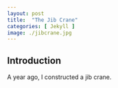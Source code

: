 ```yaml
---
layout: post
title:  "The Jib Crane"
categories: [ Jekyll ]
image: ./jibcrane.jpg
---
```


## Introduction

A year ago, I constructed a jib crane.
